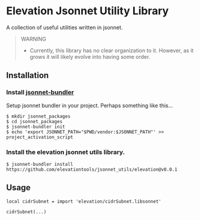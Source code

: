 
# Elevation Jsonnet Utility Library

A collection of useful utilities written in jsonnet.

> WARNING
> - Currently, this library has no clear organization to it. However, as
>   it grows it will likely evolve into having some order.

## Installation

### Install [jsonnet-bundler](https://github.com/jsonnet-bundler/jsonnet-bundler)

Setup jsonnet bundler in your project.  Perhaps something like this...
```shell
$ mkdir jsonnet_packages
$ cd jsonnet_packages
$ jsonnet-bundler init
$ echo 'export JSONNET_PATH="$PWD/vendor:$JSONNET_PATH"' >> project_activation_script
```

### Install the elevation jsonnet utils library.
```shell
$ jsonnet-bundler install https://github.com/elevationtools/jsonnet_utils/elevation@v0.0.1
```

## Usage

```
local cidrSubnet = import 'elevation/cidrSubnet.libsonnet'

cidrSubnet(...)
```

